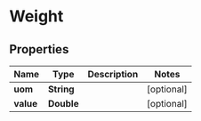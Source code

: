 
# Weight

## Properties
Name | Type | Description | Notes
------------ | ------------- | ------------- | -------------
**uom** | **String** |  |  [optional]
**value** | **Double** |  |  [optional]



